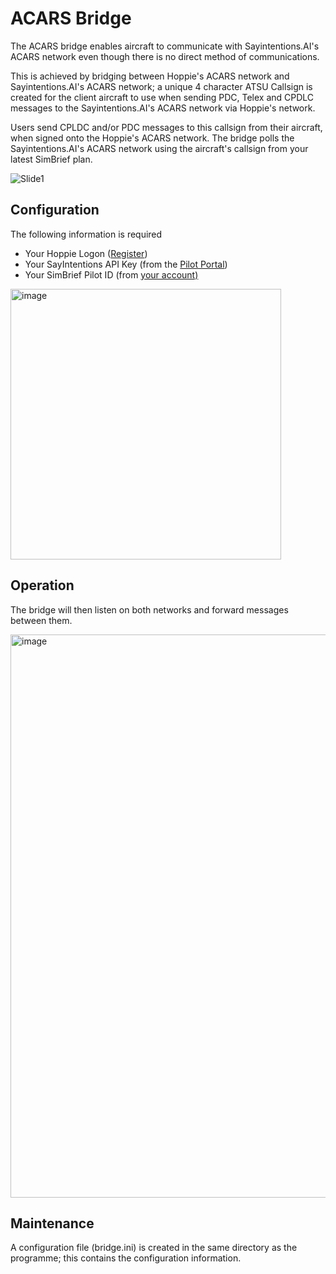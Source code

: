 # **ACARS Bridge**

The ACARS bridge enables aircraft to communicate with Sayintentions.AI's ACARS network even though there is no direct method of communications.

This is achieved by bridging between Hoppie's ACARS network and Sayintentions.AI's ACARS network; a unique 4 character ATSU Callsign is created for the client aircraft to use when sending PDC, Telex and CPDLC messages to the Sayintentions.AI's ACARS network via Hoppie's network.

Users send CPLDC and/or PDC messages to this callsign from their aircraft, when signed onto the Hoppie's ACARS network. The bridge polls the Sayintentions.AI's ACARS network using the aircraft's callsign from your latest SimBrief plan.

![Slide1](https://github.com/user-attachments/assets/011b27c5-ea01-4520-bea2-f0b2b7b8b8fe)

## Configuration

The following information is required

* Your Hoppie Logon ([Register](https://www.hoppie.nl/acars/system/register.html "Register for Hoppie"))
* Your SayIntentions API Key (from the [Pilot Portal](https://portal.sayintentions.ai/portal/account/ "pilot portal"))
* Your SimBrief Pilot ID (from [your account)](https://dispatch.simbrief.com/account "SB ccount")

<img width="433" alt="image" src="https://github.com/user-attachments/assets/4ecbfb8a-8022-457e-befc-d71eef1a440b">

## Operation

The bridge will then listen on both networks and forward messages between them.

<img width="901" alt="image" src="https://github.com/user-attachments/assets/26e2267f-e98a-496d-a443-42faea927bca">

## Maintenance

A configuration file (bridge.ini) is created in the same directory as the programme; this contains the configuration information.



